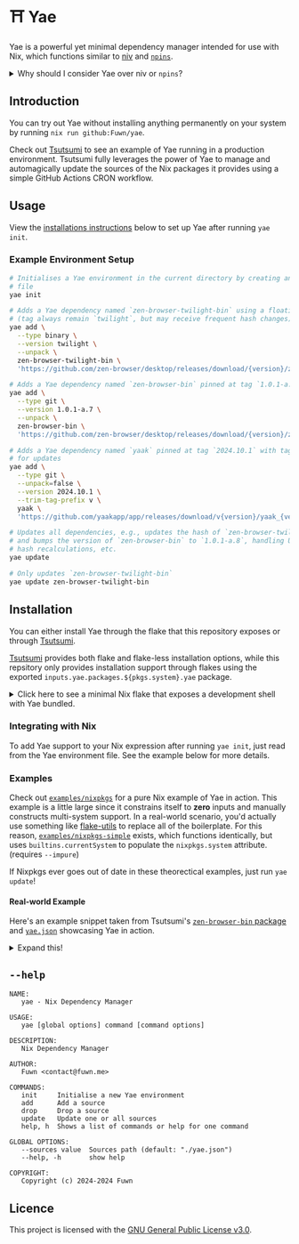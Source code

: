 # ⛩️ Yae

Yae is a powerful yet minimal dependency manager intended for use with Nix,
which functions similar to [niv](https://github.com/nmattia/niv/) and [`npins`](https://github.com/andir/npins/).

<details closed>
  <summary>Why should I consider Yae over niv or <code>npins</code>?</summary>

  1. No BS helper Nix expressions are needed by Yae. niv and `npins` spit out unnecessary and mostly complicated Nix expressions by default in the form of a file that you need to keep in sync with their mainline source. This requires additional upgrade commands from the CLI and more to maintain. A Yae environment is a single file and can be placed anywhere.
  2. Yae has a simple and coherent source tree. niv has a total of 10000 LOC (lines of code), `npins` sits at almost 6000 LOC flat, and Yae stands at just shy of 1500 LOC when looking at all files. Yae's core source code itself sits at just 462 LOC, which is much, **much** smaller than that of niv and `npins`' core source trees. This is all to say that Yae implements everything needed to replace niv and `npins` in a much more efficient and concise codebase.
  3. Yae is simple by nature in design and usage philosophy.

     niv and `npins` are great, but are far too ~~overkill~~ overengineered for me and many other consumers. I say overengineered because I was able to write out Yae's initial implementation in just about thirty-minutes to an hour, and it was already complete enough for me to replace niv or `npins` in all of my production workflows. If you need some niche feature that niv or `npins` have, use them, but if not, Yae is here for you.
</details>

## Introduction

You can try out Yae without installing anything permanently on your system by running
`nix run github:Fuwn/yae`.

Check out [Tsutsumi](https://github.com/Fuwn/tsutsumi) to see an example of Yae running
in a production environment. Tsutsumi fully leverages the power of Yae to manage
and automagically update the sources of the Nix packages it provides using a simple
GitHub Actions CRON workflow.

## Usage

View the [installations instructions](#installation) below to set up Yae after
running `yae init`.

### Example Environment Setup

```sh
# Initialises a Yae environment in the current directory by creating an empty `yae.json`
# file
yae init

# Adds a Yae dependency named `zen-browser-twilight-bin` using a floating tag
# (tag always remain `twilight`, but may receive frequent hash changes)
yae add \
  --type binary \
  --version twilight \
  --unpack \
  zen-browser-twilight-bin \
  'https://github.com/zen-browser/desktop/releases/download/{version}/zen.linux-specific.tar.bz2'

# Adds a Yae dependency named `zen-browser-bin` pinned at tag `1.0.1-a.7`
yae add \
  --type git \
  --version 1.0.1-a.7 \
  --unpack \
  zen-browser-bin \
  'https://github.com/zen-browser/desktop/releases/download/{version}/zen.linux-specific.tar.bz2'

# Adds a Yae dependency named `yaak` pinned at tag `2024.10.1` with tag trimming
# for updates
yae add \
  --type git \
  --unpack=false \
  --version 2024.10.1 \
  --trim-tag-prefix v \
  yaak \
  'https://github.com/yaakapp/app/releases/download/v{version}/yaak_{version}_amd64.AppImage.tar.gz'

# Updates all dependencies, e.g., updates the hash of `zen-browser-twilight-bin`
# and bumps the version of `zen-browser-bin` to `1.0.1-a.8`, handling URL and
# hash recalculations, etc.
yae update

# Only updates `zen-browser-twilight-bin`
yae update zen-browser-twilight-bin
```

## Installation

You can either install Yae through the flake that this repository exposes or
through [Tsutsumi](https://github.com/Fuwn/tsutsumi).

[Tsutsumi](https://github.com/Fuwn/tsutsumi) provides both flake and flake-less installation
options, while this repsitory only provides installation support through flakes using the
exported `inputs.yae.packages.${pkgs.system}.yae` package.

<details closed>
  <summary>Click here to see a minimal Nix flake that exposes a development shell with Yae bundled.</summary>

```nix
# Enter the development shell using `nix develop --impure` (impure is used here because `nixpkgs` internally
# assigns `builtins.currentSystem` to `nixpkgs.system` for the sake of simplicity in this example)
{
  inputs.nixpkgs.url = "github:NixOS/nixpkgs/nixpkgs-unstable";

  inputs.tsutsumi = {
    url = "github:Fuwn/tsutsumi";
    inputs.nixpkgs.follows = "nixpkgs";
  };

  outputs = { nixpkgs, tsutsumi, self }:
    let pkgs = import nixpkgs { inherit self; }; in {
      devShells.${pkgs.system}.default = pkgs.mkShell {
        buildInputs = [ tsutsumi.packages.${pkgs.system}.yae ];
      };
    };
}
```
</details>

### Integrating with Nix

To add Yae support to your Nix expression after running `yae init`, just read
from the Yae environment file. See the example below for more details.

### Examples

Check out [`examples/nixpkgs`](./examples/nixpkgs) for a pure Nix example of Yae
in action. This example is a little large since it constrains itself to **zero**
inputs and manually constructs multi-system support. In a real-world scenario,
you'd actually use something like [flake-utils](https://github.com/numtide/flake-utils)
to replace all of the boilerplate. For this reason, [`examples/nixpkgs-simple`](./examples/nixpkgs-simple)
exists, which functions identically, but uses `builtins.currentSystem` to
populate the `nixpkgs.system` attribute. (requires `--impure`)

If Nixpkgs ever goes out of date in these theorectical examples, just run
`yae update`!

#### Real-world Example

Here's an example snippet taken from Tsutsumi's [`zen-browser-bin` package](https://github.com/Fuwn/tsutsumi/blob/main/pkgs/zen-browser-bin.nix)
and [`yae.json`](https://github.com/Fuwn/tsutsumi/blob/main/yae.json#L59-L67)
showcasing Yae in action.

<details closed>
  <summary>Expand this!</summary>

```nix
# pkgs/zen-browser-bin.nix

# This expression produces the `zen-browser-bin` package that Tsutsumi exposes
# as a Nix package derivation.
#
# Since it is managed by Yae, it is kept 100% up to date with zero effort through
# a Github Actions CRON job workflow that executes `yae update` periodically.
{
  pkgs,
  self,
  # This line imports Yae's environment configuration to be used below.
  yae ? builtins.fromJSON (builtins.readFile "${self}/yae.json"),
}:
# Tsutsumi exposes two versions of the Zen browser, the latest stable release
# and the latest Twilight release (a bleeding edge, daily build). This library
# function is one that takes one of two Yae sources for the Zen browser, and produces
# a Nix package derivation for it.
import "${self}/lib/zen-browser-bin.nix" {
  # Here, the latest SHA256 hash and release version from Yae are passed to Tsutsumi's
  # Zen browser package function.
  #
  # If `yae update` is ran and a new release is detected, these values are
  # updated by Yae, which then triggers another workflow to build and send the
  # resulting derivation to Tsutsumi's binary cache.
  inherit (yae.zen-browser-bin) sha256 version;

  # To generate the Twilight release package, this is all that is changed.
  # inherit (yae.zen-browser-twilight-bin) sha256 version;
} { inherit pkgs; }
```
</details>

## `--help`

```text
NAME:
   yae - Nix Dependency Manager

USAGE:
   yae [global options] command [command options]

DESCRIPTION:
   Nix Dependency Manager

AUTHOR:
   Fuwn <contact@fuwn.me>

COMMANDS:
   init     Initialise a new Yae environment
   add      Add a source
   drop     Drop a source
   update   Update one or all sources
   help, h  Shows a list of commands or help for one command

GLOBAL OPTIONS:
   --sources value  Sources path (default: "./yae.json")
   --help, -h       show help

COPYRIGHT:
   Copyright (c) 2024-2024 Fuwn
```

## Licence

This project is licensed with the [GNU General Public License v3.0](./LICENSE.txt).
